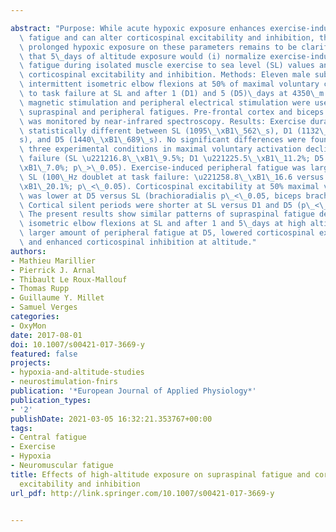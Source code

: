 ---
abstract: "Purpose: While acute hypoxic exposure enhances exercise-induced central\
  \ fatigue and can alter corticospinal excitability and inhibition, the effect of\
  \ prolonged hypoxic exposure on these parameters remains to be clarified. We hypothesized\
  \ that 5\_days of altitude exposure would (i) normalize exercise-induced supraspinal\
  \ fatigue during isolated muscle exercise to sea level (SL) values and (ii) increase\
  \ corticospinal excitability and inhibition. Methods: Eleven male subjects performed\
  \ intermittent isometric elbow flexions at 50% of maximal voluntary contraction\
  \ to task failure at SL and after 1 (D1) and 5 (D5)\_days at 4350\_m. Transcranial\
  \ magnetic stimulation and peripheral electrical stimulation were used to assess\
  \ supraspinal and peripheral fatigues. Pre-frontal cortex and biceps brachii oxygenation\
  \ was monitored by near-infrared spectroscopy. Results: Exercise duration was not\
  \ statistically different between SL (1095\_\xB1\_562\_s), D1 (1132\_\xB1\_516\_\
  s), and D5 (1440\_\xB1\_689\_s). No significant differences were found between the\
  \ three experimental conditions in maximal voluntary activation declines at task\
  \ failure (SL \u221216.8\_\xB1\_9.5%; D1 \u221225.5\_\xB1\_11.2%; D5 \u221221.8\_\
  \xB1\_7.0%; p\_>\_0.05). Exercise-induced peripheral fatigue was larger at D5 versus\
  \ SL (100\_Hz doublet at task failure: \u221258.8\_\xB1\_16.6 versus \u221241.8\_\
  \xB1\_20.1%; p\_<\_0.05). Corticospinal excitability at 50% maximal voluntary contraction\
  \ was lower at D5 versus SL (brachioradialis p\_<\_0.05, biceps brachii p\_=\_0.055).\
  \ Cortical silent periods were shorter at SL versus D1 and D5 (p\_<\_0.05). Conclusions:\
  \ The present results show similar patterns of supraspinal fatigue development during\
  \ isometric elbow flexions at SL and after 1 and 5\_days at high altitude, despite\
  \ larger amount of peripheral fatigue at D5, lowered corticospinal excitability\
  \ and enhanced corticospinal inhibition at altitude."
authors:
- Mathieu Marillier
- Pierrick J. Arnal
- Thibault Le Roux-Mallouf
- Thomas Rupp
- Guillaume Y. Millet
- Samuel Verges
categories:
- OxyMon
date: 2017-08-01
doi: 10.1007/s00421-017-3669-y
featured: false
projects:
- hypoxia-and-altitude-studies
- neurostimulation-fnirs
publication: '*European Journal of Applied Physiology*'
publication_types:
- '2'
publishDate: 2021-03-05 16:32:21.353767+00:00
tags:
- Central fatigue
- Exercise
- Hypoxia
- Neuromuscular fatigue
title: Effects of high-altitude exposure on supraspinal fatigue and corticospinal
  excitability and inhibition
url_pdf: http://link.springer.com/10.1007/s00421-017-3669-y

---
